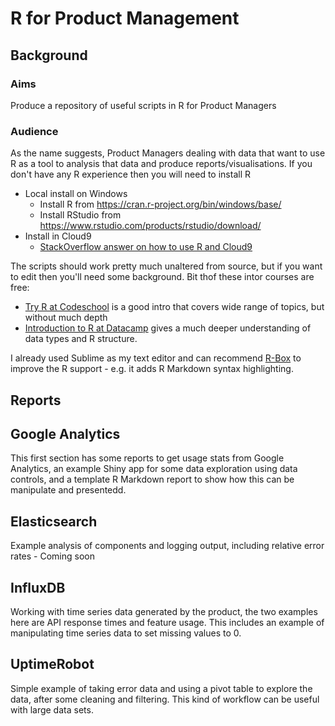 # R for Product Management

## Background
### Aims
Produce a repository of useful scripts in R for Product Managers

### Audience
As the name suggests, Product Managers dealing with data that want to use R as a tool to analysis that data and produce reports/visualisations. If you don't have any R experience then you will need to install R

* Local install on Windows
  * Install R from https://cran.r-project.org/bin/windows/base/
  * Install RStudio from https://www.rstudio.com/products/rstudio/download/
* Install in Cloud9
  * [StackOverflow answer on how to use R and Cloud9](https://stackoverflow.com/questions/36897276/how-to-install-r-on-the-cloud-9-ide)
  
 The scripts should work pretty much unaltered from source, but if you want to edit then you'll need some background. Bit thof these intor courses are free:
 * [Try R at Codeschool](https://www.codeschool.com/courses/try-r) is a good intro that covers wide range of topics, but without much depth
 * [Introduction to R at Datacamp](https://www.datacamp.com/courses/free-introduction-to-r) gives a much deeper understanding of data types and R structure.

I already used Sublime as my text editor and can recommend [R-Box](https://github.com/randy3k/R-Box) to improve the R support - e.g. it adds R Markdown syntax highlighting.

## Reports
## Google Analytics
This first section has some reports to get usage stats from Google Analytics, an example Shiny app for some data exploration using data controls, and a template R Markdown report to show how this can be manipulate and presentedd.

## Elasticsearch
Example analysis of components and logging output, including relative error rates - Coming soon

## InfluxDB
Working with time series data generated by the product, the two examples here are API response times and feature usage. This includes an example of manipulating time series data to set missing values to 0. 

## UptimeRobot
Simple example of taking error data and using a pivot table to explore the data, after some cleaning and filtering. This kind of workflow can be useful with large data sets.
